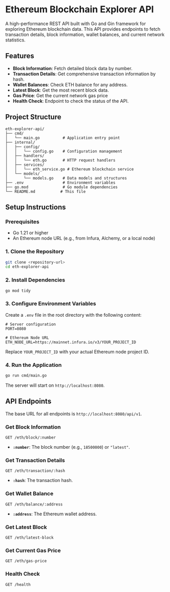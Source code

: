# Ethereum Blockchain Explorer API

A high-performance REST API built with Go and Gin framework for exploring Ethereum blockchain data. This API provides endpoints to fetch transaction details, block information, wallet balances, and current network statistics.

## Features

- **Block Information**: Fetch detailed block data by number.
- **Transaction Details**: Get comprehensive transaction information by hash.
- **Wallet Balances**: Check ETH balance for any address.
- **Latest Block**: Get the most recent block data.
- **Gas Price**: Get the current network gas price
- **Health Check**: Endpoint to check the status of the API.

##  Project Structure

```
eth-explorer-api/
├── cmd/
│   └── main.go          # Application entry point
├── internal/
│   ├── config/
│   │   └── config.go    # Configuration management
│   ├── handlers/
│   │   └── eth.go       # HTTP request handlers
│   ├── services/
│   │   └── eth_service.go # Ethereum blockchain service
│   └── models/
│       └── models.go    # Data models and structures
├── .env                 # Environment variables
├── go.mod               # Go module dependencies
└── README.md           # This file
```

## Setup Instructions

### Prerequisites

- Go 1.21 or higher
- An Ethereum node URL (e.g., from Infura, Alchemy, or a local node)

### 1. Clone the Repository

```bash
git clone <repository-url>
cd eth-explorer-api
```

### 2. Install Dependencies

```bash
go mod tidy
```

### 3. Configure Environment Variables

Create a `.env` file in the root directory with the following content:

```
# Server configuration
PORT=8080

# Ethereum Node URL
ETH_NODE_URL=https://mainnet.infura.io/v3/YOUR_PROJECT_ID
```

Replace `YOUR_PROJECT_ID` with your actual Ethereum node project ID.

### 4. Run the Application

```bash
go run cmd/main.go
```

The server will start on `http://localhost:8080`.

## API Endpoints

The base URL for all endpoints is `http://localhost:8080/api/v1`.

### Get Block Information

`GET /eth/block/:number`

- **`:number`**: The block number (e.g., `18500000`) or `"latest"`.

### Get Transaction Details

`GET /eth/transaction/:hash`

- **`:hash`**: The transaction hash.

### Get Wallet Balance

`GET /eth/balance/:address`

- **`:address`**: The Ethereum wallet address.

### Get Latest Block

`GET /eth/latest-block`

### Get Current Gas Price

`GET /eth/gas-price`

### Health Check

`GET /health`
